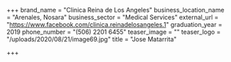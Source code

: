 +++
brand_name = "Clinica Reina de Los Angeles"
business_location_name = "Arenales, Nosara"
business_sector = "Medical Services"
external_url = "https://www.facebook.com/clinica.reinadelosangeles.1"
graduation_year = 2019
phone_number = "(506) 2201 6455"
teaser_image = ""
teaser_logo = "/uploads/2020/08/21/image69.jpg"
title = "Jose Matarrita"

+++

